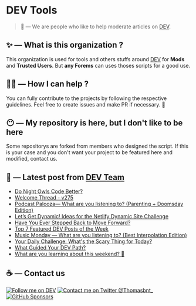 # DEV Tools

> 🔧 — We are people who like to help moderate articles on [DEV](https://dev.to).

## ✨ — What is this organization ?

This organization is used for tools and others stuffs around [DEV](https://dev.to) for **Mods** and **Trusted Users**. But __any Forems__ can uses thoses scripts for a good use.


## 💪🏼 — How I can help ?

You can fully contribute to the projects by following the respective guidelines. Feel free to create issues and make PR if necessary. 🎉

## 😶 — My repository is here, but I don't like to be here

Some repositorys are forked from members who designed the script. If this is your case and you don't want your project to be featured here and modified, contact us.

## 📝 — Latest post from [DEV Team](https://dev.to/devteam)

<!-- BLOG-POST-LIST:START -->
- [Do Night Owls Code Better?](https://dev.to/devteam/do-night-owls-code-better-4ddj)
- [Welcome Thread - v275](https://dev.to/devteam/welcome-thread-v275-5a9f)
- [Podcast Palooza— What are you listening to? &lpar;Parenting + Doomsday Edition&rpar;](https://dev.to/devteam/podcast-palooza-what-are-you-listening-to-parenting-doomsday-edition-3eg)
- [Let’s Get Dynamic! Ideas for the Netlify Dynamic Site Challenge](https://dev.to/devteam/lets-get-dynamic-ideas-for-the-netlify-dynamic-site-challenge-5d4a)
- [Have You Ever Stepped Back to Move Forward?](https://dev.to/devteam/have-you-ever-stepped-back-to-move-forward-45j4)
- [Top 7 Featured DEV Posts of the Week](https://dev.to/devteam/top-7-featured-dev-posts-of-the-week-2nek)
- [Music Monday — What are you listening to? &lpar;Best Interpolation Edition&rpar;](https://dev.to/devteam/music-monday-what-are-you-listening-to-best-interpolation-edition-5nc)
- [Your Daily Challenge: What&#39;s the Scary Thing for Today?](https://dev.to/devteam/your-daily-challenge-whats-the-scary-thing-for-today-461i)
- [What Guided Your DEV Path?](https://dev.to/devteam/what-guided-your-dev-path-4h9o)
- [What are you learning about this weekend? 🧠](https://dev.to/devteam/what-are-you-learning-about-this-weekend-1ca9)
<!-- BLOG-POST-LIST:END -->


## ☕ — Contact us

[![Follow me on DEV](https://img.shields.io/badge/dev.to-%2308090A.svg?&style=for-the-badge&logo=dev.to&logoColor=white&alt=devto)](https://dev.to/thomasbnt)
[![Contact me on Twitter @Thomasbnt_](https://img.shields.io/badge/Contact%20me%20on%20Twitter-%231DA1F2.svg?&style=for-the-badge&logo=twitter&logoColor=white&alt=twitter)](https://twitter.com/messages/1142357270-1142357270?text=Hello,%20I%20contact%20you%20from%20devtotools%20&recipient_id=1142357270) [![GitHub Sponsors](https://img.shields.io/badge/Sponsor%20me-%23EA54AE.svg?&style=for-the-badge&logo=github-sponsors&logoColor=white)](https://github.com/sponsors/thomasbnt)


